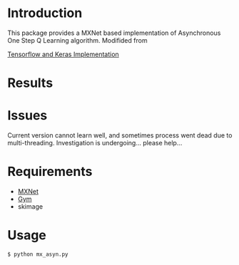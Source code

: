 # Introduction
This package provides a MXNet based implementation of Asynchronous One Step Q Learning algorithm. Modifided from

[Tensorflow and Keras Implementation](https://github.com/coreylynch/async-rl)


# Results

# Issues

Current version cannot learn well, and sometimes process went dead due to multi-threading.
Investigation is undergoing... please help...

# Requirements

* [MXNet](https://github.com/dmlc/mxnet)
* [Gym](https://github.com/openai/gym)
* skimage

# Usage
`$ python mx_asyn.py`
